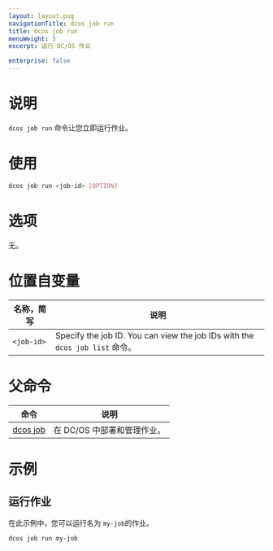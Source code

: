 ```yaml
---
layout: layout.pug
navigationTitle: dcos job run
title: dcos job run
menuWeight: 5
excerpt: 运行 DC/OS 作业

enterprise: false
---
```




# 说明
`dcos job run` 命令让您立即运行作业。

# 使用

```bash
dcos job run <job-id> [OPTION]
```

# 选项

无。

# 位置自变量

| 名称，简写 | 说明 |
|---------|-------------|
| `<job-id>`   |   Specify the job ID. You can view the job IDs with the `dcos job list` 命令。|

# 父命令

| 命令 | 说明 |
|---------|-------------|
|  [dcos job](/cn/1.11/cli/command-reference/dcos-job/)  | 在 DC/OS 中部署和管理作业。|

# 示例

## 运行作业

在此示例中，您可以运行名为 `my-job`的作业。

```bash
dcos job run my-job
```

